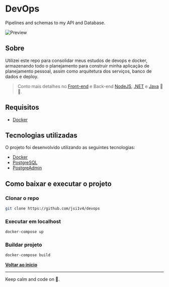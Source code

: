 # DevOps

Pipelines and schemas to my API and Database.

![**Preview**](preview.gif)

## Sobre

Utilizei este repo para consolidar meus estudos de devops e docker, armazenando todo o planejamento para construir minha aplicação de planejamento pessoal, assim como arquitetura dos serviços, banco de dados e deploy.

> Conto mais detalhes no [Front-end](https://github.com/jsi1v4/my-planning-app) e Back-end [NodeJS](https://github.com/jsi1v4/api-node), [.NET](https://github.com/jsi1v4/api-csharp) e [Java](https://github.com/jsi1v4/api-java) 🖖😎.

## Requisitos

- [Docker](https://www.docker.com)

## Tecnologias utilizadas

O projeto foi desenvolvido utilizando as seguintes tecnologias:

- [Docker](https://www.docker.com)
- [PostgreSQL](https://www.postgresql.org)
- [PostgreAdmin](https://www.pgadmin.org/)

## Como baixar e executar o projeto

### Clonar o repo

```sh
git clone https://github.com/jsi1v4/devops
```

### Executar em localhost

```sh
docker-compose up
```

### Buildar projeto

```sh
docker-compose build
```

[**Voltar ao inicio**](#devops)

---

Keep calm and code on 🤘.
